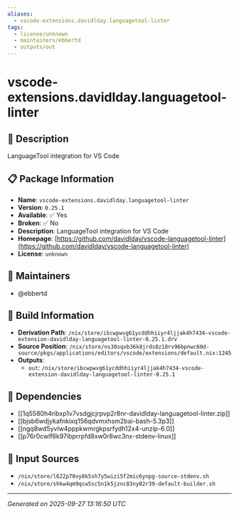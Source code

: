 ```yaml
---
aliases:
  - vscode-extensions.davidlday.languagetool-linter
tags:
  - license/unknown
  - maintainers/ebbertd
  - outputs/out
---
```


# vscode-extensions.davidlday.languagetool-linter

## 📝 Description

LanguageTool integration for VS Code

## 📋 Package Information

- **Name**: `vscode-extensions.davidlday.languagetool-linter`
- **Version**: `0.25.1`
- **Available**: ✅ Yes
- **Broken**: ✅ No
- **Description**: LanguageTool integration for VS Code
- **Homepage**: [https://github.com/davidlday/vscode-languagetool-linter](https://github.com/davidlday/vscode-languagetool-linter)
- **License**: `unknown`
## 👥 Maintainers

- @ebbertd


## 🔧 Build Information

- **Derivation Path**: `/nix/store/ibcwpwvg61ycddhhiiyr4ljjak4h7434-vscode-extension-davidlday-languagetool-linter-0.25.1.drv`
- **Source Position**: `/nix/store/ns30sqxb36k8jrds8z18rv96bpnwc60d-source/pkgs/applications/editors/vscode/extensions/default.nix:1245`
- **Outputs**:
  - `out`:  `/nix/store/ibcwpwvg61ycddhhiiyr4ljjak4h7434-vscode-extension-davidlday-languagetool-linter-0.25.1`

## 🔗 Dependencies

- [[1q5580h4ribxp1v7vsdgjcjrpvp2r8nr-davidlday-languagetool-linter.zip]]
- [[bjsb6wdjykafnkixq156qdvmxhsm2bai-bash-5.3p3]]
- [[ngq8wd5yvlw4pppkwmrgkpsrfydh12x4-unzip-6.0]]
- [[p76r0cwlf6k97ibprrpfd8xw0r8wc3nx-stdenv-linux]]

## 📁 Input Sources

- `/nix/store/l622p70vy8k5sh7y5wizi5f2mic6ynpg-source-stdenv.sh`
- `/nix/store/shkw4qm9qcw5sc5n1k5jznc83ny02r39-default-builder.sh`

---
*Generated on 2025-09-27 13:16:50 UTC*
